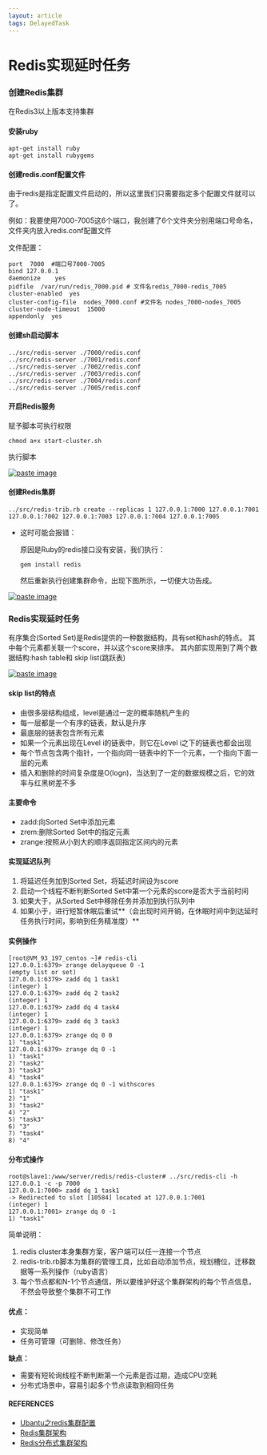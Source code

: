 ```yaml
---
layout: article
tags: DelayedTask
---
```


#  Redis实现延时任务

### 创建Redis集群

在Redis3以上版本支持集群

<!--more-->

#### 安装ruby

```
apt-get install ruby
apt-get install rubygems
```

#### 创建redis.conf配置文件

由于redis是指定配置文件启动的，所以这里我们只需要指定多个配置文件就可以了。

例如：我要使用7000-7005这6个端口，我创建了6个文件夹分别用端口号命名，文件夹内放入redis.conf配置文件

文件配置：

```
port  7000  #端口号7000-7005
bind 127.0.0.1  
daemonize    yes  
pidfile  /var/run/redis_7000.pid # 文件名redis_7000-redis_7005
cluster-enabled  yes
cluster-config-file  nodes_7000.conf #文件名 nodes_7000-nodes_7005
cluster-node-timeout  15000
appendonly  yes
```



#### 创建sh启动脚本

```
../src/redis-server ./7000/redis.conf
../src/redis-server ./7001/redis.conf
../src/redis-server ./7002/redis.conf
../src/redis-server ./7003/redis.conf
../src/redis-server ./7004/redis.conf
../src/redis-server ./7005/redis.conf
```

#### 开启Redis服务

赋予脚本可执行权限

```
chmod a+x start-cluster.sh
```

执行脚本

[![paste image](http://cdn.lisongqian.cn/15347500416201hjtue96.png?imageslim)](http://cdn.lisongqian.cn/15347500416201hjtue96.png?imageslim)

#### 创建Redis集群

```
../src/redis-trib.rb create --replicas 1 127.0.0.1:7000 127.0.0.1:7001 127.0.0.1:7002 127.0.0.1:7003 127.0.0.1:7004 127.0.0.1:7005
```

- 这时可能会报错：

  原因是Ruby的redis接口没有安装，我们执行：

  ```
  gem install redis
  ```

  然后重新执行创建集群命令，出现下图所示，一切便大功告成。

[![paste image](http://cdn.lisongqian.cn/1534750476728e6097vmp.png?imageslim)](http://cdn.lisongqian.cn/1534750476728e6097vmp.png?imageslim)

### Redis实现延时任务

有序集合(Sorted Set)是Redis提供的一种数据结构，具有set和hash的特点。
其中每个元素都关联一个score，并以这个score来排序。
其内部实现用到了两个数据结构:hash table和 skip list(跳跃表)

[![paste image](http://cdn.lisongqian.cn/1534750526871wkai9gfm.png?imageslim)](http://cdn.lisongqian.cn/1534750526871wkai9gfm.png?imageslim)

#### skip list的特点

- 由很多层结构组成，level是通过一定的概率随机产生的
- 每一层都是一个有序的链表，默认是升序
- 最底层的链表包含所有元素
- 如果一个元素出现在Level i的链表中，则它在Level i之下的链表也都会出现
- 每个节点包含两个指针，一个指向同一链表中的下一个元素，一个指向下面一层的元素
- 插入和删除的时间复杂度是O(logn)，当达到了一定的数据规模之后，它的效率与红黑树差不多

#### 主要命令

- zadd:向Sorted Set中添加元素
- zrem:删除Sorted Set中的指定元素
- zrange:按照从小到大的顺序返回指定区间内的元素

#### 实现延迟队列

1. 将延迟任务加到Sorted Set，将延迟时间设为score
2. 启动一个线程不断判断Sorted Set中第一个元素的score是否大于当前时间
3. 如果大于，从Sorted Set中移除任务并添加到执行队列中
4. 如果小于，进行短暂休眠后重试**（会出现时间开销，在休眠时间中到达延时任务执行时间，影响到任务精准度）**

#### 实例操作

```
[root@VM_93_197_centos ~]# redis-cli
127.0.0.1:6379> zrange delayqueue 0 -1
(empty list or set)
127.0.0.1:6379> zadd dq 1 task1
(integer) 1
127.0.0.1:6379> zadd dq 2 task2
(integer) 1
127.0.0.1:6379> zadd dq 4 task4
(integer) 1
127.0.0.1:6379> zadd dq 3 task3
(integer) 1
127.0.0.1:6379> zrange dq 0 0
1) "task1"
127.0.0.1:6379> zrange dq 0 -1
1) "task1"
2) "task2"
3) "task3"
4) "task4"
127.0.0.1:6379> zrange dq 0 -1 withscores
1) "task1"
2) "1"
3) "task2"
4) "2"
5) "task3"
6) "3"
7) "task4"
8) "4"
```

#### 分布式操作

```
root@slave1:/www/server/redis/redis-cluster# ../src/redis-cli -h 127.0.0.1 -c -p 7000
127.0.0.1:7000> zadd dq 1 task1
-> Redirected to slot [10584] located at 127.0.0.1:7001
(integer) 1
127.0.0.1:7001> zrange dq 0 -1
1) "task1"
```

简单说明：

1. redis cluster本身集群方案，客户端可以任一连接一个节点
2. redis-trib.rb脚本为集群的管理工具，比如自动添加节点，规划槽位，迁移数据等一系列操作（ruby语言）
3. 每个节点都和N-1个节点通信，所以要维护好这个集群架构的每个节点信息，不然会导致整个集群不可工作

#### 优点：

- 实现简单
- 任务可管理（可删除、修改任务）

**缺点：**

- 需要有短轮询线程不断判断第一个元素是否过期，造成CPU空耗
- 分布式场景中，容易引起多个节点读取到相同任务

#### REFERENCES

- [Ubantu之redis集群配置](https://www.cnblogs.com/xiong63/p/7017488.html)
- [Redis集群架构](http://rdc.hundsun.com/portal/article/669.html)
- [Redis分布式集群架构](https://blog.csdn.net/agzhchren/article/details/53727040)